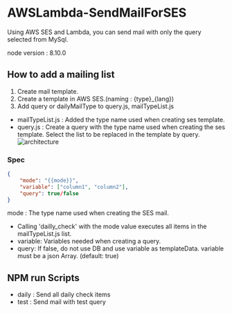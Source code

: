 # AWSLambda-SendMailForSES

Using AWS SES and Lambda, you can send mail with only the query selected from MySql.

node version : 8.10.0

## How to add a mailing list
1. Create mail template.
2. Create a template in AWS SES.(naming : {type}_{lang})
3. Add query or dailyMailType  to query.js, mailTypeList.js
- mailTypeList.js : Added the type name used when creating ses template.
- query.js : Create a query with the type name used when creating the ses template. Select the list to be replaced in the template by query.
![architecture](./architecture.png)

### Spec
```json
{
    "mode": "{{mode}}",
    "variable": ["column1", "column2"],
    "query": true/false
}
```
mode : The type name used when creating the SES mail.
 - Calling 'dailly_check' with the mode value executes all items in the mailTypeList.js list.
- variable: Variables needed when creating a query.
- query: If false, do not use DB and use variable as templateData. variable must be a json Array. (default: true)

## NPM run Scripts
- daily : Send all daily check items
- test : Send mail with test query

 

